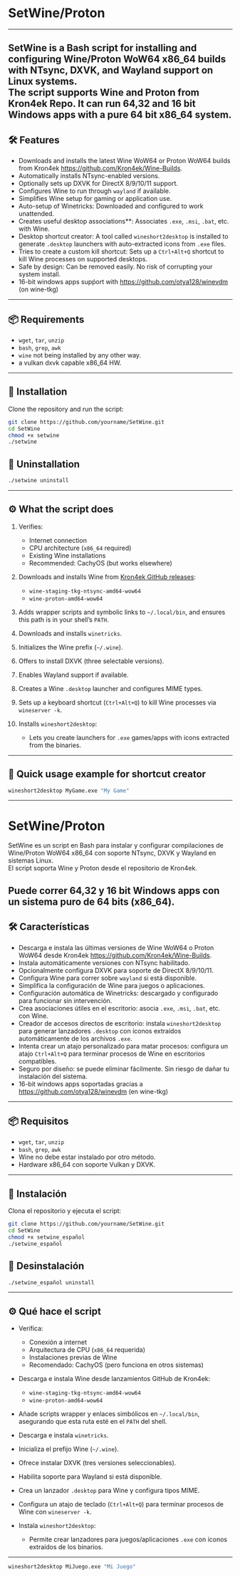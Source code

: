 # SetWine/Proton


---

SetWine is a Bash script for installing and configuring Wine/Proton WoW64 x86_64 builds with NTsync, DXVK, and Wayland support on Linux systems.  
The script supports Wine and Proton from Kron4ek Repo.
It can run 64,32 and 16 bit Windows apps with a pure 64 bit x86_64 system.
---

## 🛠 Features

- Downloads and installs the latest Wine WoW64 or Proton WoW64 builds from Kron4ek https://github.com/Kron4ek/Wine-Builds.
- Automatically installs NTsync-enabled versions.
- Optionally sets up DXVK for DirectX 8/9/10/11 support.
- Configures Wine to run through `wayland` if available.
- Simplifies Wine setup for gaming or application use.
- Auto-setup of Winetricks: Downloaded and configured to work unattended.
- Creates useful desktop associations**: Associates `.exe`, `.msi`, `.bat`, etc. with Wine.
- Desktop shortcut creator: A tool called `wineshort2desktop` is installed to generate `.desktop` launchers with auto-extracted icons from `.exe` files.
- Tries to create a custom kill shortcut: Sets up a `Ctrl+Alt+Q` shortcut to kill Wine processes on supported desktops.
- Safe by design: Can be removed easily. No risk of corrupting your system install.
- 16-bit windows apps supṕort with https://github.com/otya128/winevdm (on wine-tkg)


---

## 📦 Requirements

- `wget`, `tar`, `unzip`
- `bash`, `grep`, `awk`
- `wine` not being installed by any other way.
- a vulkan dxvk capable x86_64 HW.

---

## 🚀 Installation

Clone the repository and run the script:

```bash
git clone https://github.com/yourname/SetWine.git
cd SetWine
chmod +x setwine
./setwine
```

## 🚀 Uninstallation

```bash
./setwine uninstall
```

---


## ⚙️ What the script does

1. Verifies:
   - Internet connection
   - CPU architecture (`x86_64` required)
   - Existing Wine installations
   - Recommended: CachyOS (but works elsewhere)

2. Downloads and installs Wine from [Kron4ek GitHub releases](https://github.com/Kron4ek/Wine-Builds):
   - `wine-staging-tkg-ntsync-amd64-wow64`
   - `wine-proton-amd64-wow64`

3. Adds wrapper scripts and symbolic links to `~/.local/bin`, and ensures this path is in your shell’s `PATH`.

4. Downloads and installs `winetricks`.

5. Initializes the Wine prefix (`~/.wine`).

6. Offers to install DXVK (three selectable versions).

7. Enables Wayland support if available.

8. Creates a Wine `.desktop` launcher and configures MIME types.

9. Sets up a keyboard shortcut (`Ctrl+Alt+Q`) to kill Wine processes via `wineserver -k`.

10. Installs `wineshort2desktop`:
    - Lets you create launchers for `.exe` games/apps with icons extracted from the binaries.

---

## 🚀 Quick usage example for shortcut creator

```bash
wineshort2desktop MyGame.exe "My Game"
```

---

# SetWine/Proton

SetWine es un script en Bash para instalar y configurar compilaciones de Wine/Proton WoW64 x86_64 con soporte NTsync, DXVK y Wayland en sistemas Linux.  
El script soporta Wine y Proton desde el repositorio de Kron4ek.

Puede correr 64,32 y 16 bit Windows apps con un sistema puro de 64 bits (x86_64).
---

## 🛠 Características

- Descarga e instala las últimas versiones de Wine WoW64 o Proton WoW64 desde Kron4ek https://github.com/Kron4ek/Wine-Builds.  
- Instala automáticamente versiones con NTsync habilitado.  
- Opcionalmente configura DXVK para soporte de DirectX 8/9/10/11.  
- Configura Wine para correr sobre `wayland` si está disponible.  
- Simplifica la configuración de Wine para juegos o aplicaciones.  
- Configuración automática de Winetricks: descargado y configurado para funcionar sin intervención.  
- Crea asociaciones útiles en el escritorio: asocia `.exe`, `.msi`, `.bat`, etc. con Wine.  
- Creador de accesos directos de escritorio: instala `wineshort2desktop` para generar lanzadores `.desktop` con íconos extraídos automáticamente de los archivos `.exe`.  
- Intenta crear un atajo personalizado para matar procesos: configura un atajo `Ctrl+Alt+Q` para terminar procesos de Wine en escritorios compatibles.  
- Seguro por diseño: se puede eliminar fácilmente. Sin riesgo de dañar tu instalación del sistema.
- 16-bit windows apps soportadas gracias a https://github.com/otya128/winevdm (en wine-tkg)

---

## 📦 Requisitos

- `wget`, `tar`, `unzip`  
- `bash`, `grep`, `awk`  
- Wine no debe estar instalado por otro método.  
- Hardware x86_64 con soporte Vulkan y DXVK.

---

## 🚀 Instalación

Clona el repositorio y ejecuta el script:

```bash
git clone https://github.com/yourname/SetWine.git
cd SetWine
chmod +x setwine_español
./setwine_español
```
## 🚀 Desinstalación

```bash
./setwine_español uninstall
```
---

## ⚙️ Qué hace el script

- Verifica:  
  - Conexión a internet  
  - Arquitectura de CPU (`x86_64` requerida)  
  - Instalaciones previas de Wine  
  - Recomendado: CachyOS (pero funciona en otros sistemas)

- Descarga e instala Wine desde lanzamientos GitHub de Kron4ek:  
  - `wine-staging-tkg-ntsync-amd64-wow64`  
  - `wine-proton-amd64-wow64`

- Añade scripts wrapper y enlaces simbólicos en `~/.local/bin`, asegurando que esta ruta esté en el `PATH` del shell.

- Descarga e instala `winetricks`.

- Inicializa el prefijo Wine (`~/.wine`).

- Ofrece instalar DXVK (tres versiones seleccionables).

- Habilita soporte para Wayland si está disponible.

- Crea un lanzador `.desktop` para Wine y configura tipos MIME.

- Configura un atajo de teclado (`Ctrl+Alt+Q`) para terminar procesos de Wine con `wineserver -k`.

- Instala `wineshort2desktop`:  
  - Permite crear lanzadores para juegos/aplicaciones `.exe` con íconos extraídos de los binarios.

---

```bash
wineshort2desktop MiJuego.exe "Mi Juego"
```
